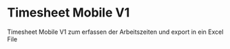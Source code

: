# Timesheet Mobile V1
Timesheet Mobile V1 zum erfassen der Arbeitszeiten und export in ein Excel File 
